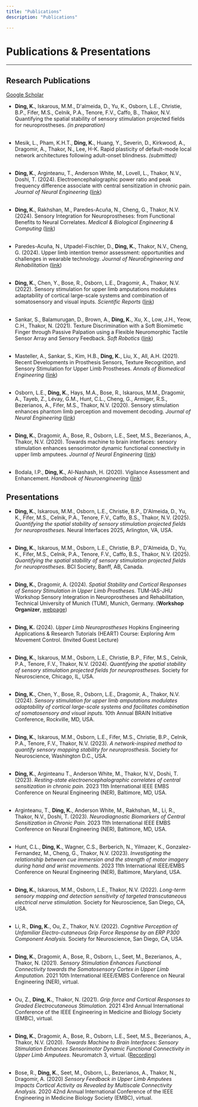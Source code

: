 ```yaml
---
title: "Publications"
description: "Publications"

---
```

# Publications & Presentations
---

## Research Publications
[Google Scholar](https://scholar.google.com/citations?user=RgfF6SAAAAAJ&hl=en)

* **Ding, K.**, Iskarous, M.M., D'almeida, D., Yu, K., Osborn, L.E., Christie, B.P., Fifer, M.S., Celnik, P.A., Tenore, F.V., Caffo, B., Thakor, N.V. Quantifying the spatial stability of sensory stimulation projected fields for neuroprostheses. *(in preparation)* 
<br><br>

* Mesik, L., Pham, K.H.T., **Ding, K.**, Huang, Y., Severin, D., Kirkwood, A., Dragomir, A., Thakor, N., Lee, H-K. Rapid plasticity of default-mode local network architectures following adult-onset blindness. *(submitted)*
<br><br>

* **Ding, K.**, Arginteanu, T., Anderson White, M., Lovell, L., Thakor, N.V., Doshi, T. (2024). Electroencephalographic power ratio and peak frequency difference associate with central sensitization in chronic pain. *Journal of Neural Engineering* ([link](https://doi.org/10.1088/1741-2552/ad995d))
<br><br>

* **Ding, K.**, Rakhshan, M., Paredes-Acuña, N., Cheng, G., Thakor, N.V. (2024). Sensory Integration for Neuroprostheses: from Functional Benefits to Neural Correlates. *Medical & Biological Engineering & Computing* ([link](https://doi.org/10.1007/s11517-024-03118-8))
<br><br>

* Paredes-Acuña, N., Utpadel-Fischler, D., **Ding, K.**, Thakor, N.V., Cheng, G. (2024). Upper limb intention tremor assessment: opportunities and challenges in wearable technology. *Journal of NeuroEngineering and Rehabilitation* ([link](https://doi.org/10.1186/s12984-023-01302-9))
<br><br>

* **Ding, K.**, Chen, Y., Bose, R., Osborn, L.E., Dragomir, A., Thakor, N.V. (2022). Sensory stimulation for upper limb amputations modulates adaptability of cortical large-scale systems and combination of somatosensory and visual inputs. *Scientific Reports* ([link](https://doi.org/10.1038/s41598-022-24368-2))
<br><br>

* Sankar, S., Balamurugan, D., Brown, A., **Ding, K.**, Xu, X., Low, J.H., Yeow, C.H., Thakor, N. (2021). Texture Discrimination with a Soft Biomimetic Finger through Passive Palpation using a Flexible Neuromorphic Tactile Sensor Array and Sensory Feedback. *Soft Robotics* ([link](https://www.liebertpub.com/doi/10.1089/soro.2020.0016))
<br><br>

* Masteller, A., Sankar, S., Kim, H.B., **Ding, K.**, Liu, X., All, A.H. (2021). Recent Developments in Prosthesis Sensors, Texture Recognition, and Sensory Stimulation for Upper Limb Prostheses. *Annals of Biomedical Engineering* ([link](https://doi.org/10.1007/s10439-020-02678-8))
<br><br>

* Osborn, L.E., **Ding, K.**, Hays, M.A., Bose, R., Iskarous, M.M., Dragomir, A., Tayeb, Z., Lévay, G.M., Hunt, C.L., Cheng, G., Armiger, R.S., Bezerianos, A., Fifer, M.S., Thakor, N.V. (2020). Sensory stimulation enhances phantom limb perception and movement decoding. *Journal of Neural Engineering* ([link](https://doi.org/10.1088%2F1741-2552%2Fabb861))
<br><br>

* **Ding, K.**, Dragomir, A., Bose, R., Osborn, L.E., Seet, M.S., Bezerianos, A., Thakor, N.V. (2020). Towards machine to brain interfaces: sensory stimulation enhances sensorimotor dynamic functional connectivity in upper limb amputees. *Journal of Neural Engineering* ([link](https://doi.org/10.1088%2F1741-2552%2Fab882d))
<br><br>

* Bodala, I.P., **Ding, K.**, Al-Nashash, H. (2020). Vigilance Assessment and Enhancement. *Handbook of Neuroengineering* ([link](https://doi.org/10.1007/978-981-15-2848-4_75-1))


## Presentations

* **Ding, K.**, Iskarous, M.M., Osborn, L.E., Christie, B.P., D'Almeida, D., Yu, K., Fifer, M.S., Celnik, P.A., Tenore, F.V., Caffo, B.S., Thakor, N.V. (2025). *Quantifying the spatial stability of sensory stimulation projected fields for neuroprostheses.* Neural Interfaces 2025, Arlington, VA, USA.
<br><br>

* **Ding, K.**, Iskarous, M.M., Osborn, L.E., Christie, B.P., D'Almeida, D., Yu, K., Fifer, M.S., Celnik, P.A., Tenore, F.V., Caffo, B.S., Thakor, N.V. (2025). *Quantifying the spatial stability of sensory stimulation projected fields for neuroprostheses.* BCI Society, Banff, AB, Canada.
<br><br>

* **Ding, K.**, Dragomir, A. (2024). *Spatial Stability and Cortical Responses of Sensory Stimulation in Upper Limb Prostheses.* TUM-IAS-JHU Workshop Sensory Integration in Neuroprostheses and Rehabilitation, Technical University of Munich (TUM), Munich, Germany. (**Workshop Organizer**, [webpage](https://sites.google.com/view/sensoryintegrationworkshop/startseite))
<br><br>

* **Ding, K.** (2024). *Upper Limb Neuroprostheses* Hopkins Engineering Applications & Research Tutorials (HEART) Course: Exploring Arm Movement Control. (Invited Guest Lecture)
<br><br>

* **Ding, K.**, Iskarous, M.M., Osborn, L.E., Christie, B.P., Fifer, M.S., Celnik, P.A., Tenore, F.V., Thakor, N.V. (2024). *Quantifying the spatial stability of sensory stimulation projected fields for neuroprostheses.* Society for Neuroscience, Chicago, IL, USA.
<br><br>

* **Ding, K.**, Chen, Y., Bose, R., Osborn, L.E., Dragomir, A., Thakor, N.V. (2024). *Sensory stimulation for upper limb amputations modulates adaptability of cortical large-scale systems and facilitates combination of somatosensory and visual inputs.* 10th Annual BRAIN Initiative Conference, Rockville, MD, USA.
<br><br>

* **Ding, K.**, Iskarous, M.M., Osborn, L.E., Fifer, M.S., Christie, B.P., Celnik, P.A., Tenore, F.V., Thakor, N.V. (2023). *A network-inspired method to quantify sensory mapping stability for neuroprosthesis.* Society for Neuroscience, Washington D.C., USA.
<br><br>

* **Ding, K.**, Arginteanu T., Anderson White, M., Thakor, N.V., Doshi, T. (2023). *Resting-state electroencephalographic correlates of central sensitization in chronic pain.* 2023 11th International IEEE EMBS Conference on Neural Engineering (NER), Baltimore, MD, USA.
<br><br>

* Arginteanu, T., **Ding, K.**, Anderson White, M., Rakhshan, M., Li, R., Thakor, N.V., Doshi, T. (2023). *Neurodiagnostic Biomarkers of Central Sensitization in Chronic Pain.* 2023 11th International IEEE EMBS Conference on Neural Engineering (NER), Baltimore, MD, USA.
<br><br>

* Hunt, C.L., **Ding, K.**, Wagner, C.S., Berberich, N., Yilmazer, K., Gonzalez-Fernandez, M., Cheng, G., Thakor, N.V. (2023). *Investigating the relationship between cue immersion and the strength of motor imagery during hand and wrist movements.* 2023 11th International IEEE/EMBS Conference on Neural Engineering (NER), Baltimore, Maryland, USA.
<br><br>

* **Ding, K.**, Iskarous, M.M., Osborn, L.E., Thakor, N.V. (2022). *Long-term sensory mapping and detection sensitivity of targeted transcutaneous electrical nerve stimulation.* Society for Neuroscience, San Diego, CA, USA.
<br><br>

* Li, R., **Ding, K.**, Ou, Z., Thakor, N.V. (2022). *Cognitive Perception of Unfamiliar Electro-cutaneous Grip Force Response by an ERP P300 Component Analysis.* Society for Neuroscience, San Diego, CA, USA.
<br><br>

* **Ding, K.**, Dragomir, A., Bose, R., Osborn, L., Seet, M., Bezerianos, A., Thakor, N. (2021). *Sensory Stimulation Enhances Functional Connectivity towards the Somatosensory Cortex in Upper Limb Amputation.* 2021 10th International IEEE/EMBS Conference on Neural Engineering (NER), virtual.
<br><br>

* Ou, Z., **Ding, K.**, Thakor, N. (2021). *Grip force and Cortical Responses to Graded Electrocutaneous Stimulation.* 2021 43rd Annual International Conference of the IEEE Engineering in Medicine and Biology Society (EMBC), virtual.
<br><br>

* **Ding, K.**, Dragomir, A., Bose, R., Osborn, L.E., Seet, M.S., Bezerianos, A., Thakor, N.V. (2020). *Towards Machine to Brain Interfaces: Sensory Stimulation Enhances Sensorimotor Dynamic Functional Connectivity in Upper Limb Amputees.* Neuromatch 3, virtual. ([Recording](https://youtu.be/1nK78ymNKds))
<br><br>

* Bose, R., **Ding, K.**, Seet, M., Osborn, L., Bezerianos, A., Thakor, N., Dragomir, A. (2020) *Sensory Feedback in Upper Limb Amputees Impacts Cortical Activity as Revealed by Multiscale Connectivity Analysis.* 2020 42nd Annual International Conference of the IEEE Engineering in Medicine Biology Society (EMBC), virtual.

